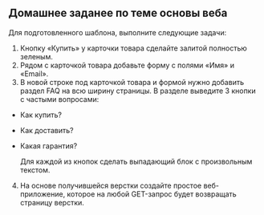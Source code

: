 ## Домашнее заданее по теме основы веба

Для подготовленного шаблона, выполните следующие задачи:

1. Кнопку «Купить» у карточки товара сделайте залитой полностью зеленым.
2. Рядом с карточкой товара добавьте форму с полями «Имя» и «Email».
3. В новой строке под карточкой товара и формой нужно добавить раздел FAQ на всю ширину страницы. В разделе выведите 3 кнопки с частыми вопросами:
 - Как купить?
 - Как доставить?
 - Какая гарантия?
 
   Для каждой из кнопок сделать выпадающий блок с произвольным текстом.

4. На основе получившейся верстки создайте простое веб-приложение, которое на любой GET-запрос будет возвращать страницу верстки.